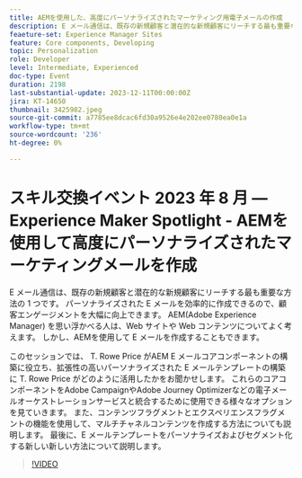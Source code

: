 ```yaml
---
title: AEMを使用した、高度にパーソナライズされたマーケティング用電子メールの作成
description: E メール通信は、既存の新規顧客と潜在的な新規顧客にリーチする最も重要な方法の 1 つです。 パーソナライズされた E メールを効率的に作成できるので、顧客エンゲージメントを大幅に向上できます。 AEM(Adobe Experience Manager) を思い浮かべる人は、Web サイトや Web コンテンツについてよく考えます。 しかし、AEMを使用して E メールを作成することもできます。
feaeture-set: Experience Manager Sites
feature: Core components, Developing
topic: Personalization
role: Developer
level: Intermediate, Experienced
doc-type: Event
duration: 2198
last-substantial-update: 2023-12-11T00:00:00Z
jira: KT-14650
thumbnail: 3425982.jpeg
source-git-commit: a7785ee8dcac6fd30a9526e4e202ee0780ea0e1a
workflow-type: tm+mt
source-wordcount: '236'
ht-degree: 0%

---
```



# スキル交換イベント 2023 年 8 月 — Experience Maker Spotlight - AEMを使用して高度にパーソナライズされたマーケティングメールを作成

E メール通信は、既存の新規顧客と潜在的な新規顧客にリーチする最も重要な方法の 1 つです。 パーソナライズされた E メールを効率的に作成できるので、顧客エンゲージメントを大幅に向上できます。 AEM(Adobe Experience Manager) を思い浮かべる人は、Web サイトや Web コンテンツについてよく考えます。 しかし、AEMを使用して E メールを作成することもできます。

このセッションでは、 T. Rowe Price がAEM E メールコアコンポーネントの構築に役立ち、拡張性の高いパーソナライズされた E メールテンプレートの構築に T. Rowe Price がどのように活用したかをお聞かせします。 これらのコアコンポーネントをAdobe CampaignやAdobe Journey Optimizerなどの電子メールオーケストレーションサービスと統合するために使用できる様々なオプションを見ていきます。 また、コンテンツフラグメントとエクスペリエンスフラグメントの機能を使用して、マルチチャネルコンテンツを作成する方法についても説明します。 最後に、E メールテンプレートをパーソナライズおよびセグメント化する新しい新しい方法について説明します。

>[!VIDEO](https://video.tv.adobe.com/v/3425982/?learn=on)
